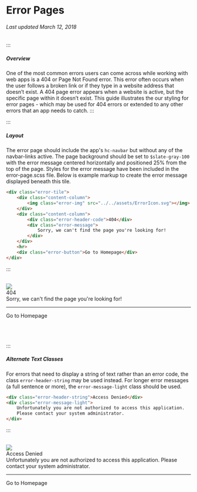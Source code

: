 # Error Pages
###### Last updated March 12, 2018

:::
##### Overview
One of the most common errors users can come across while working with web apps is a 404 or Page Not Found error. This error often occurs when the user follows a broken link or if they type in a website address that doesn’t exist.  A 404 page error appears when a website is active, but the specific page within it doesn’t exist. This guide illustrates the our styling for error pages - which may be used for 404 errors or extended to any other errors that an app needs to catch.
:::

:::
##### Layout
The error page should include the app's `hc-navbar` but without any of the navbar-links active.  The page background should be set to `$slate-gray-100` with the error message centered horizontally and positioned 25% from the top of the page.  Styles for the error message have been included in the error-page.scss file.  Below is example markup to create the error message displayed beneath this tile.

``` html
<div class="error-tile">
    <div class="content-column">
        <img class="error-img" src="../../assets/ErrorIcon.svg"></img>
    </div>
    <div class="content-column">
        <div class="error-header-code">404</div>
        <div class="error-message">
            Sorry, we can't find the page you're looking for!
        </div>
    </div>
    <hr>
    <div class="error-button">Go to Homepage</div>
</div>
```
:::

<br>
<div class="error-tile">
    <div class="content-column">
        <img class="error-img" src="../../assets/ErrorIcon.svg"></img>
    </div>
    <div class="content-column">
        <div class="error-header-code">404</div>
        <div class="error-message">
            Sorry, we can't find the page you're looking for!
        </div>
    </div>
    <hr>
    <div style="display: flex"><div class="error-button">Go to Homepage</div></div>
</div>
<br><br><br>

:::
##### Alternate Text Classes
For errors that need to display a string of text rather than an error code, the class `error-header-string` may be used instead. For longer error messages (a full sentence or more), the `error-message-light` class should be used.

``` html
<div class="error-header-string">Access Denied</div>
<div class="error-message-light">
    Unfortunately you are not authorized to access this application.
    Please contact your system administrator.
</div>
```
:::

<br>
<div class="error-tile">
    <div class="content-column">
        <img class="error-img" src="../../assets/ErrorIcon.svg"></img>
    </div>
    <div class="content-column">
        <div class="error-header-string">Access Denied</div>
        <div class="error-message-light">Unfortunately you are not authorized to access this application. Please contact your system administrator.</div>
    </div>
    <hr>
    <div style="display: flex"><div class="error-button">Go to Homepage</div></div>
</div>

